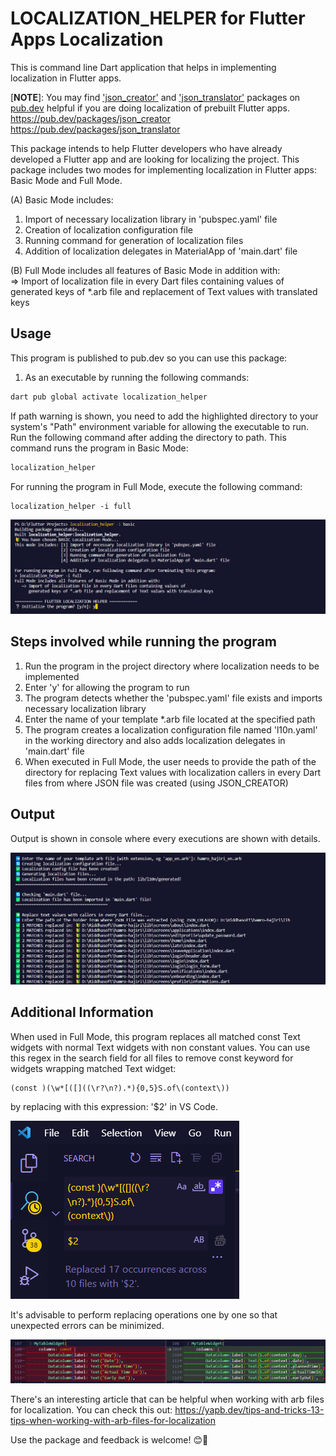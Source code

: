 # LOCALIZATION_HELPER for Flutter Apps Localization

This is command line Dart application that helps in implementing localization in Flutter apps.

[**NOTE**]: You may find ['json_creator'](https://pub.dev/packages/json_creator) and
['json_translator'](https://pub.dev/packages/json_translator) packages on [pub.dev](https://pub.dev) helpful
if you are doing localization of prebuilt Flutter apps.<br>
https://pub.dev/packages/json_creator<br>
https://pub.dev/packages/json_translator

This package intends to help Flutter developers who have already developed a Flutter app and
are looking for localizing the project. This package includes two modes for implementing
localization in Flutter apps: Basic Mode and Full Mode.

(A) Basic Mode includes:

1. Import of necessary localization library in 'pubspec.yaml' file
2. Creation of localization configuration file
3. Running command for generation of localization files
4. Addition of localization delegates in MaterialApp of 'main.dart' file

(B) Full Mode includes all features of Basic Mode in addition with:<br>
=> Import of localization file in every Dart files containing values of
generated keys of \*.arb file and replacement of Text values with translated keys

## Usage

This program is published to pub.dev so you can use this package:

1. As an executable by running the following commands:

```ps
dart pub global activate localization_helper
```

If path warning is shown, you need to add the highlighted directory to your system's "Path"
environment variable for allowing the executable to run. Run the following command after adding
the directory to path. This command runs the program in Basic Mode:

```ps
localization_helper
```

For running the program in Full Mode, execute the following command:

```ps
localization_helper -i full
```

<img src="https://github.com/rijalsandeshraj/localization_helper/raw/main/screenshots/confirm.png" />

## Steps involved while running the program

1. Run the program in the project directory where localization needs to be implemented
2. Enter 'y' for allowing the program to run
3. The program detects whether the 'pubspec.yaml' file exists and imports necessary localization
   library
4. Enter the name of your template \*.arb file located at the specified path
5. The program creates a localization configuration file named 'l10n.yaml' in the working directory
   and also adds localization delegates in 'main.dart' file
6. When executed in Full Mode, the user needs to provide the path of the directory for replacing
   Text values with localization callers in every Dart files from where JSON file was created
   (using JSON_CREATOR)

## Output

Output is shown in console where every executions are shown with details.

<img src="https://github.com/rijalsandeshraj/localization_helper/raw/main/screenshots/output.png" />

## Additional Information

When used in Full Mode, this program replaces all matched const Text widgets with normal Text widgets with non
constant values. You can use this regex in the search field for all files to remove const keyword for widgets wrapping
matched Text widget:

```console
(const )(\w*[([]((\r?\n?).*){0,5}S.of\(context\))
```

by replacing with this expression: '$2' in VS Code.

<img src="https://github.com/rijalsandeshraj/localization_helper/raw/main/screenshots/const_replacer1.png" />

It's advisable to perform replacing operations one by one so that unexpected errors can be minimized.

<img src="https://github.com/rijalsandeshraj/localization_helper/raw/main/screenshots/const_replacer2.png" />

There's an interesting article that can be helpful when working with arb files for localization. You
can check this out:
https://yapb.dev/tips-and-tricks-13-tips-when-working-with-arb-files-for-localization

Use the package and feedback is welcome! :blush::sparkling_heart:
